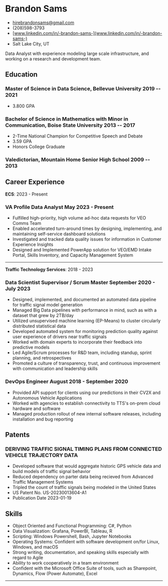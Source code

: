 <!-- The (first) h1 will be used as the <title> of the HTML page -->
# Brandon Sams

<!-- The unordered list immediately after the h1 will be formatted on a single line. It is intended to be used for contact details -->
- <hirebrandonsams@gmail.com>
- (208)598-3793
- [www.linkedin.com/in/-brandon-sams-](www.linkedin.com/in/-brandon-sams-)
- Salt Lake City, UT
<!-- - [brandonsams.github.io](https://brandonsams.github.io/) -->

<!-- The paragraph after the h1 and ul and before the first h2 is optional. It is intended to be used for a short summary. -->
Data Analyst with experience modeling large scale infrastructure, and working on a research and development team.

## Education

### <span>Master of Science in Data Science, Bellevue University</span> <span>2019 -- 2021</span>

- 3.800 GPA

### <span>Bachelor of Science in Mathematics with Minor in Communication, Boise State University</span> <span>2013 -- 2017</span>

- 2-Time National Champion for Competitive Speech and Debate
- 3.59 GPA
- Honors College Graduate

### <span>Valedictorian, Mountain Home Senior High School</span> <span>2009 -- 2013</span>

## Career Experience

**ECS**: 2023 - Present

### <span>VA Profile Data Analyst</span> <span>May 2023 - Present</span>

- Fulfilled high-priority, high volume ad-hoc data requests for VEO Comms Team
- Enabled accelerated turn-around times by designing, implementing, and maintaining self-service dashboard solutions
- Investigated and tracked data quality issues for information in Customer Experience Insights
- Designed and Implemented PowerApp solution for VEO/EMD Intake Portal, Skills Inventory, and Capacity Management System

---

**Traffic Technology Services**: 2018 - 2023

<!-- You have to wrap the "left" and "right" half of these headings in spans by hand -->
### <span>Data Scientist Supervisor / Scrum Master</span> <span>September 2020 - July 2023</span>

- Designed, implemented, and documented an automated data pipeline for traffic signal model generation
- Managed Big Data pipelines with performance in mind, such as with a dataset that grew by 2TB/day
- Utilized unsupervised machine learning (EP-Means) to cluster circularly distributed statistical data
- Developed automated system for monitoring prediction quality against user experience of drivers near traffic signals
- Worked with domain experts to incorporate their feedback into predictive models
- Led Agile/Scrum processes for R&D team, including standup, sprint planning, and retrospectives
- Promoted a culture of transparency, trust, and continuous improvement with communication and leadership skills
<!-- - Utilized data cleaning methods to ensure model input is complete, accurate, consistent, and uniform -->

### <span>DevOps Engineer</span> <span>August 2018 - September 2020</span>

- Provided API support for clients using our predictions in their CV2X and Autonomous Vehicle Applications
- Worked with agencies to establish connectivity to TTS's on-prem cloud hardware and software
- Managed production rollout of new internal software releases, including installation and bug reporting
<!-- - Developed and implemented quality control metrics for traffic signal predictions against incoming status data -->
<!-- - Windows Server system administration using PowerShell to manage hundreds of servers at a time -->
<!-- - MySQL database administration, including backups, load distribution, and cloud application configuration -->

<!-- ---

**Nordstrom Distribution Center 89**: 2018
### <span>Seasonal Package Handler</span> <span>June 2018 - August 2018</span>

 - Worked with teammates to unload inbound shipments
 - Prioritized safety in the workplace
 - Efficiently spent time and energy
 - Communicated with other to solve problems
 - Packed outbound orders for customers and retail stores -->

## Patents

### DERIVING TRAFFIC SIGNAL TIMING PLANS FROM CONNECTED VEHICLE TRAJECTORY DATA

- Developed software that would aggregate historic GPS vehicle data and build models of traffic signal behavior
- Reduced dependency on parter data being recieved from Advanced Traffic Management Systems
- Tripled the count of traffic signals being modeled in the United States
- US Patent No. US-20230013604-A1
- Publication Date 2023-01-19

## Skills

- Object Oriented and Functional Programming: C#, Python
- Data Visualization: Grafana, PowerBI, Tableau, R
- Scripting: Windows Powershell, Bash, Jupyter Notebooks
- Operating Systems: Confident with software development on/for Linux, Windows, and macOS
- Strong writing, documentation, and speaking skills especially with regard to Agile
- Ability to work cooperatively in a team environment
- Confident with the Microsoft Office Suite of tools, such as Sharepoint, Dynamics, Flow (Power Automate), Excel

---
<!-- ---

*References are available upon request.*

-->

<!-- ## Extras
- International Hult Prize Competitor (2017) - Dubai -->

<!-- ## Achievements

- 2-Time National Collegiate Speech and Debate Champion
- International Hult Prize Competitor

--- -->
